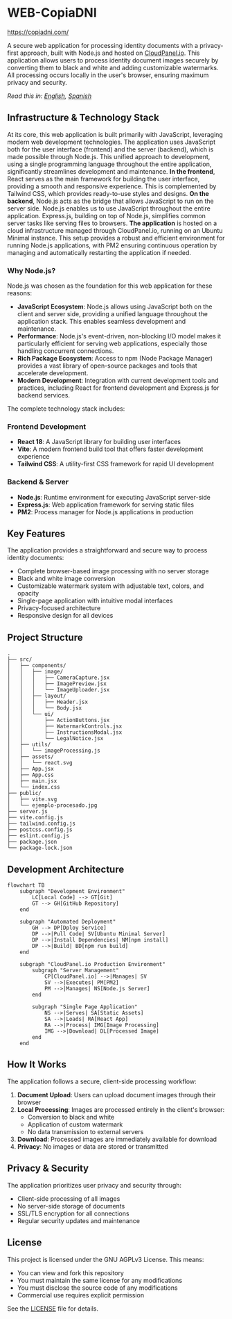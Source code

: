 # WEB-CopiaDNI

https://copiadni.com/

A secure web application for processing identity documents with a privacy-first approach, built with Node.js and hosted on [CloudPanel.io](https://www.cloudpanel.io). This application allows users to process identity document images securely by converting them to black and white and adding customizable watermarks. All processing occurs locally in the user's browser, ensuring maximum privacy and security.

*Read this in: [English](README.md), [Spanish](README_ES.md)*

## Infrastructure & Technology Stack

At its core, this web application is built primarily with JavaScript, leveraging modern web development technologies. The application uses JavaScript both for the user interface (frontend) and the server (backend), which is made possible through Node.js. This unified approach to development, using a single programming language throughout the entire application, significantly streamlines development and maintenance. **In the frontend**, React serves as the main framework for building the user interface, providing a smooth and responsive experience. This is complemented by Tailwind CSS, which provides ready-to-use styles and designs. **On the backend**, Node.js acts as the bridge that allows JavaScript to run on the server side. Node.js enables us to use JavaScript throughout the entire application. Express.js, building on top of Node.js, simplifies common server tasks like serving files to browsers. **The application** is hosted on a cloud infrastructure managed through CloudPanel.io, running on an Ubuntu Minimal instance. This setup provides a robust and efficient environment for running Node.js applications, with PM2 ensuring continuous operation by managing and automatically restarting the application if needed.

### Why Node.js?

Node.js was chosen as the foundation for this web application for these reasons:

- **JavaScript Ecosystem**: Node.js allows using JavaScript both on the client and server side, providing a unified language throughout the application stack. This enables seamless development and maintenance.
- **Performance**: Node.js's event-driven, non-blocking I/O model makes it particularly efficient for serving web applications, especially those handling concurrent connections.
- **Rich Package Ecosystem**: Access to npm (Node Package Manager) provides a vast library of open-source packages and tools that accelerate development.
- **Modern Development**: Integration with current development tools and practices, including React for frontend development and Express.js for backend services.

The complete technology stack includes:

### Frontend Development
- **React 18**: A JavaScript library for building user interfaces
- **Vite**: A modern frontend build tool that offers faster development experience
- **Tailwind CSS**: A utility-first CSS framework for rapid UI development

### Backend & Server
- **Node.js**: Runtime environment for executing JavaScript server-side
- **Express.js**: Web application framework for serving static files
- **PM2**: Process manager for Node.js applications in production

## Key Features

The application provides a straightforward and secure way to process identity documents:

- Complete browser-based image processing with no server storage
- Black and white image conversion
- Customizable watermark system with adjustable text, colors, and opacity
- Single-page application with intuitive modal interfaces
- Privacy-focused architecture
- Responsive design for all devices

## Project Structure

```
.
├── src/
│   ├── components/
│   │   ├── image/
│   │   │   ├── CameraCapture.jsx
│   │   │   ├── ImagePreview.jsx
│   │   │   └── ImageUploader.jsx
│   │   ├── layout/
│   │   │   ├── Header.jsx
│   │   │   └── Body.jsx
│   │   └── ui/
│   │       ├── ActionButtons.jsx
│   │       ├── WatermarkControls.jsx
│   │       ├── InstructionsModal.jsx
│   │       └── LegalNotice.jsx
│   ├── utils/
│   │   └── imageProcessing.js
│   ├── assets/
│   │   └── react.svg
│   ├── App.jsx
│   ├── App.css
│   ├── main.jsx
│   └── index.css
├── public/
│   ├── vite.svg
│   └── ejemplo-procesado.jpg
├── server.js
├── vite.config.js
├── tailwind.config.js
├── postcss.config.js
├── eslint.config.js
├── package.json
└── package-lock.json
```

## Development Architecture

```mermaid
flowchart TB
    subgraph "Development Environment"
        LC[Local Code] --> GT[Git]
        GT --> GH[GitHub Repository]
    end

    subgraph "Automated Deployment"
        GH --> DP[Dploy Service]
        DP -->|Pull Code| SV[Ubuntu Minimal Server]
        DP -->|Install Dependencies| NM[npm install]
        DP -->|Build| BD[npm run build]
    end

    subgraph "CloudPanel.io Production Environment"
        subgraph "Server Management"
            CP[CloudPanel.io] -->|Manages| SV
            SV -->|Executes| PM[PM2]
            PM -->|Manages| NS[Node.js Server]
        end

        subgraph "Single Page Application"
            NS -->|Serves| SA[Static Assets]
            SA -->|Loads| RA[React App]
            RA -->|Process| IMG[Image Processing]
            IMG -->|Download| DL[Processed Image]
        end
    end
```

## How It Works

The application follows a secure, client-side processing workflow:

1. **Document Upload**: Users can upload document images through their browser
2. **Local Processing**: Images are processed entirely in the client's browser:
   - Conversion to black and white
   - Application of custom watermark
   - No data transmission to external servers
3. **Download**: Processed images are immediately available for download
4. **Privacy**: No images or data are stored or transmitted

## Privacy & Security

The application prioritizes user privacy and security through:

- Client-side processing of all images
- No server-side storage of documents
- SSL/TLS encryption for all connections
- Regular security updates and maintenance

## License

This project is licensed under the GNU AGPLv3 License. This means:

- You can view and fork this repository
- You must maintain the same license for any modifications
- You must disclose the source code of any modifications
- Commercial use requires explicit permission

See the [LICENSE](LICENSE) file for details.
